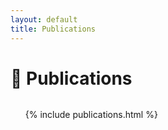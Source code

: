 ```yaml
---
layout: default
title: Publications
---
```


# 📜 Publications

<ul style="margin-top: 2rem;">
  {% include publications.html %}
</ul>
